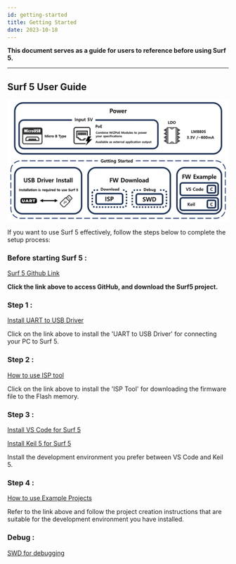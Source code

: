 ```yaml
---
id: getting-started
title: Getting Started
date: 2023-10-18
---
```


**This document serves as a guide for users to reference before using Surf 5.**

-----

## Surf 5 User Guide

<img src="/img/osh/surf5/surf5-gettingstarted.png" />

If you want to use Surf 5 effectively, follow the steps below to complete the setup process:

### Before starting Surf 5 :

[Surf 5 Github Link](https://github.com/Wiznet/W7500x-Surf5/tree/main)

**Click the link above to access GitHub, and download the Surf5 project.**

### Step 1 : 
[Install UART to USB Driver](install-usb-driver.md)

Click on the link above to install the 'UART to USB Driver' for connecting your PC to Surf 5.

### Step 2 : 
[How to use ISP tool](getting-started/flashing-surf5.md)

Click on the link above to install the 'ISP Tool' for downloading the firmware file to the Flash memory.


### Step 3 : 
[Install VS Code for Surf 5](install-vscode-guide.md)

[Install Keil 5 for Surf 5](install-keil-guide.md)

Install the development environment you prefer between VS Code and Keil 5.


### Step 4 : 
[How to use Example Projects](fw-examples.md)

Refer to the link above and follow the project creation instructions that are suitable for the development environment you have installed.


### Debug : 
[SWD for debugging](debugger-surf5.md)










